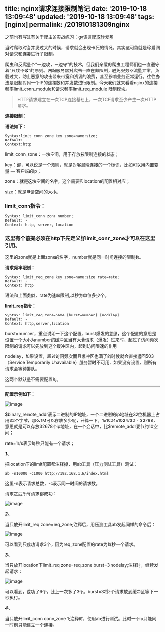 title: nginx请求连接限制笔记
date: '2019-10-18 13:09:48'
updated: '2019-10-18 13:09:48'
tags: [nginx]
permalink: /201910181309nginx
---
之前也有写过有关于爬虫的实战练习：[go语言爬取珍爱网](http://mp.weixin.qq.com/s?__biz=MjM5MzU5NDYwNA==&mid=2247484158&idx=1&sn=20d37b629a9ae2ae47fa08ae8c9b8c7d&chksm=a695ef7d91e2666b6547fa4cecbc9032cb520a5466eb107b24ab43f48e12d89dbd1d6ea01441&scene=21#wechat_redirect)

当时爬取时当并发过大的时候，请求就会出现卡死的情况。其实这可能就是珍爱网对请求和连接进行了限制。

爬虫和反爬是个“一边攻，一边守”的技术，但我们亲爱的爬虫工程师们也一直遵守着“只攻不破”的原则。网站服务器对爬虫一直在做限制，避免服务器流量异常，负载过大，防止恶意的攻击带来带宽和资源的浪费，甚至影响业务正常运行。往往办法是限制对同一个IP的连接数和并发数进行限制。今天我们就来看看nginx的连接频率limit_conn_module和请求频率limit_req_module 限制模块。

> HTTP请求建立在一次TCP连接基础上，一次TCP请求至少产生一次HTTP请求。

**连接限制：**

**语法如下：**

```shell
Syntax:limit_conn_zone key zone=name:size;  
Default: -
Context:http
```

limit_conn_zone：一块空间，用于存放被限制连接的状态；

key：键，可以说是一个规则，就是对客服端连接的一个标识，比如可以用内置变量 — 客户端的ip；

zone：就是这块空间的名字，这个需要和location的配置相对应；

size：就是申请空间的大小。

### **limit_conn指令：**

```shell
Syntax: limit_conn zone number;
Default: -
Context: http, server, location
```

### 这里有个前提必须在http下先定义好limit_conn_zone才可以在这里引用。

这里的zone就是上面zone的名字，number就是同一时间连接的限制数。

**请求频率限制：**

```shell
Syntax: limit_req_zone key zone=name:size rate=rate;
Default: -
Context: http
```

语法和上面类似，rate为速率限制,以秒为单位多少个。

**limit_req指令：**

```shell
Syntax: limit_req zone=name [burst=number] [nodelay]
Default: -
Context: http,server,location
```

burst=number，重点说明一下这个配置，burst爆发的意思，这个配置的意思是设置一个大小为number的缓冲区当有大量请求（爆发）过来时，超过了访问频次限制的请求可以先放到这个缓冲区内，起到访问限速的作用

nodelay，如果设置，超过访问频次而且缓冲区也满了的时候就会直接返回503（Service Temporarily Unavailable）服务暂时不可用，如果没有设置，则所有请求会等待排队。

这两个默认是不需要配置的。

---

**配置示例如下：**

![image](https://upload-images.jianshu.io/upload_images/9134763-c4d22c6cfbad6533?imageMogr2/auto-orient/strip%7CimageView2/2/w/1240)

\$binary_remote_addr表示二进制的IP地址，一个二进制的ip地址在32位机器上占用32个字节，那么1M可以存放多少呢，计算一下，1x1024x1024/32 = 32768，意思就是可以存放32678个ip地址，在一个会话中，比$remote_addr要节约10空间； 

rate=1r/s表示每秒只能有一个请求；

***1、***

把location下的limit配置都注释掉，用ab工具（压力测试工具）测试：

```shell
ab -n10000 -c1000 http://192.168.1.6/index.html
```

这里-n表示请求总数，-c表示同一时间的请求数。

请求之后所有请求都成功：

![image](https://upload-images.jianshu.io/upload_images/9134763-cd35a4a4f7ad66a7?imageMogr2/auto-orient/strip%7CimageView2/2/w/1240)

***2、***

当只放开limit_req zone=req_zone;注释后，用压测工具ab发起同样的命令后：

![image](https://upload-images.jianshu.io/upload_images/9134763-d3b3275b24243828?imageMogr2/auto-orient/strip%7CimageView2/2/w/1240)

可以看到只成功请求3个，因为req_zone配置的rate为每秒一个请求。

***3、***

当只放开location下limit_req zone=req_zone burst=3 nodelay;注释时，继续发起请求：

![image](https://upload-images.jianshu.io/upload_images/9134763-1b9dcc736a48dd8a?imageMogr2/auto-orient/strip%7CimageView2/2/w/1240)

可以看到，成功了6个，比上一次多了3个。burst=3将3个请求放到缓冲区等下一秒执行。

***4、***

当只放开limit_conn conn_zone 1;注释时，使用ab进行测试。此时一个ip只能同一时刻只能建立一个连接。

